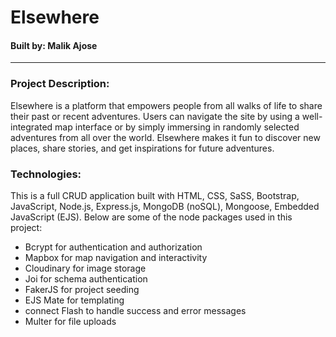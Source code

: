 # Elsewhere
#### Built by: Malik Ajose

---

### Project Description:
Elsewhere is a platform that empowers people from all walks of life to share their past or recent adventures. Users can navigate the site by using a well-integrated map interface or by simply immersing in randomly selected adventures from all over the world. Elsewhere makes it fun to discover new places, share stories, and get inspirations for future adventures.

### Technologies:
This is a full CRUD application built with HTML, CSS, SaSS, Bootstrap, JavaScript, Node.js, Express.js, MongoDB (noSQL), Mongoose, Embedded JavaScript (EJS). Below are some of the node packages used in this project:

* Bcrypt for authentication and authorization
* Mapbox for map navigation and interactivity
* Cloudinary for image storage
* Joi for schema authentication
* FakerJS for project seeding
* EJS Mate for templating
* connect Flash to handle success and error messages
* Multer for file uploads
